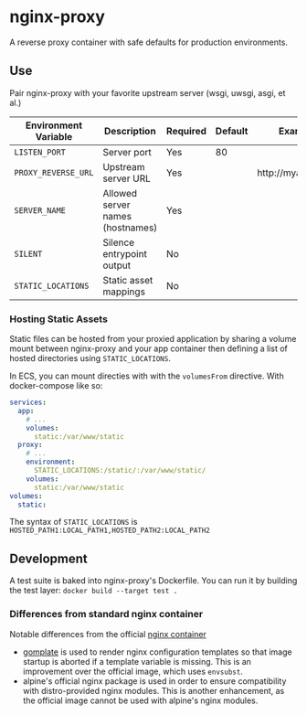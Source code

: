 # nginx-proxy

A reverse proxy container with safe defaults for production environments.

## Use

Pair nginx-proxy with your favorite upstream server (wsgi, uwsgi, asgi, et al.)

| Environment Variable | Description | Required | Default | Example |
|----------------------|-------------|----------|---------|---------|
| `LISTEN_PORT` | Server port | Yes | 80 | |
| `PROXY_REVERSE_URL` | Upstream server URL | Yes | | http://myapp:8080 |
| `SERVER_NAME` | Allowed server names (hostnames) | Yes | | |
| `SILENT` | Silence entrypoint output | No | | |
| `STATIC_LOCATIONS` | Static asset mappings | No | | |

### Hosting Static Assets

Static files can be hosted from your proxied application by sharing a volume
mount between nginx-proxy and your app container then defining a list of
hosted directories using `STATIC_LOCATIONS`.

In ECS, you can mount directies with with the `volumesFrom` directive. With
docker-compose like so:

```yaml
services:
  app:
    # ...
    volumes:
      static:/var/www/static
  proxy:
    # ...
    environment:
      STATIC_LOCATIONS:/static/:/var/www/static/
    volumes:
      static:/var/www/static
volumes:
  static:
```

The syntax of `STATIC_LOCATIONS` is `HOSTED_PATH1:LOCAL_PATH1,HOSTED_PATH2:LOCAL_PATH2`

## Development

A test suite is baked into nginx-proxy's Dockerfile. You can run it by building
the test layer: `docker build --target test .`

### Differences from standard nginx container

Notable differences from the official [nginx container][]

- [gomplate][] is used to render nginx configuration templates so that image startup
  is aborted if a template variable is missing. This is an improvement over the
  official image, which uses `envsubst`. 
- alpine's official nginx package is used in order to ensure compatibility with
  distro-provided nginx modules. This is another enhancement, as the official
  image cannot be used with alpine's nginx modules.

[nginx container]: https://hub.docker.com/_/nginx
[gomplate]: https://docs.gomplate.ca/

